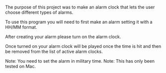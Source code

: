 The purpose of this project was to make an alarm clock that lets the user choose different types of alarms.

To use this program you will need to first make an alarm setting it with a HH/MM format.

After creating your alarm please turn on the alarm clock.

Once turned on your alarm clock will be played once the time is hit and then be removed from the list of active alarm clocks.

Note: You need to set the alarm in military time.
Note: This has only been tested on Mac.